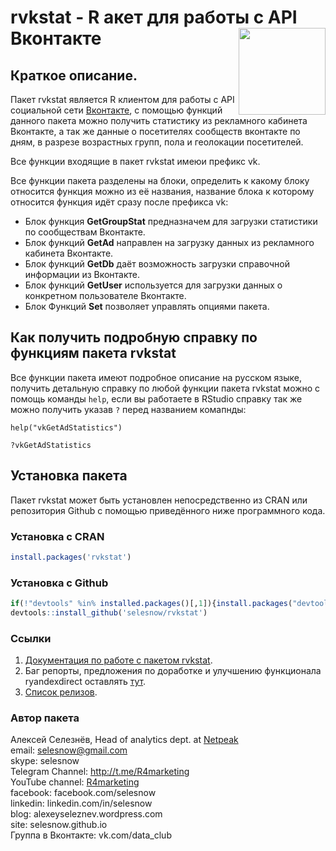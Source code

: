# rvkstat - R акет для работы с API Вконтакте<a href='https://selesnow.github.io/rvkstat/'><img src='https://raw.githubusercontent.com/selesnow/rvkstat/master/inst/logo/rvkstat.png' align="right" height="139" /></a>

## Краткое описание.

Пакет rvkstat является R клиентом для работы с API социальной сети [Вконтакте](https://vk.com/), с помощью функций данного пакета можно получить статистику из рекламного кабинета Вконтакте, а так же данные о посетителях сообществ вконтакте по дням, в разрезе возрастных групп, пола и геолокации посетителей.

Все функции входящие в пакет rvkstat имеюи префикс vk.

Все функции пакета разделены на блоки, определить к какому блоку относится функция можно из её названия, название блока к которому относится функция идёт сразу после префикса vk:

* Блок функция **GetGroupStat** предназначем для загрузки статистики по сообществам Вконтакте.
* Блок функций **GetAd** направлен на загрузку данных из рекламного кабинета Вконтакте.
* Блок функций **GetDb** даёт возможность загрузки справочной информации из Вконтакте.
* Блок функций **GetUser** используется для загрузки данных о конкретном пользователе Вконтакте.
* Блок Функций **Set** позволяет управлять опциями пакета.

## Как получить подробную справку по функциям пакета rvkstat
Все функции пакета имеют подробное описание на русском языке, получить детальную справку по любой функции пакета rvkstat можно с помощь команды `help`, если вы работаете в RStudio справку так же можно получить указав `?` перед названием комапнды:

`help("vkGetAdStatistics")`	

`?vkGetAdStatistics`

## Установка пакета
Пакет rvkstat может быть установлен непосредственно из CRAN или репозитория Github с помощью приведённого ниже программного кода.

### Установка с CRAN
```r
install.packages('rvkstat')
```
### Установка с Github
```r
if(!"devtools" %in% installed.packages()[,1]){install.packages("devtools")}
devtools::install_github('selesnow/rvkstat')
```

### Ссылки
1. [Документация по работе с пакетом rvkstat](https://selesnow.github.io/rvkstat/).
2. Баг репорты, предложения по доработке и улучшению функционала ryandexdirect оставлять [тут](https://github.com/selesnow/rvkstat/issues). 
3. [Список релизов](https://github.com/selesnow/rvkstat/releases).

### Автор пакета
Алексей Селезнёв, Head of analytics dept. at [Netpeak](https://netpeak.net)
<Br>email: selesnow@gmail.com
<Br>skype: selesnow
<Br>Telegram Channel: http://t.me/R4marketing
<Br>YouTube channel: [R4marketing](https://www.youtube.com/R4marketing?sub_confirmation=1)
<Br>facebook: facebook.com/selesnow
<Br>linkedin: linkedin.com/in/selesnow
<Br>blog: alexeyseleznev.wordpress.com
<Br>site: selesnow.github.io
<Br>Группа в Вконтакте: vk.com/data_club
